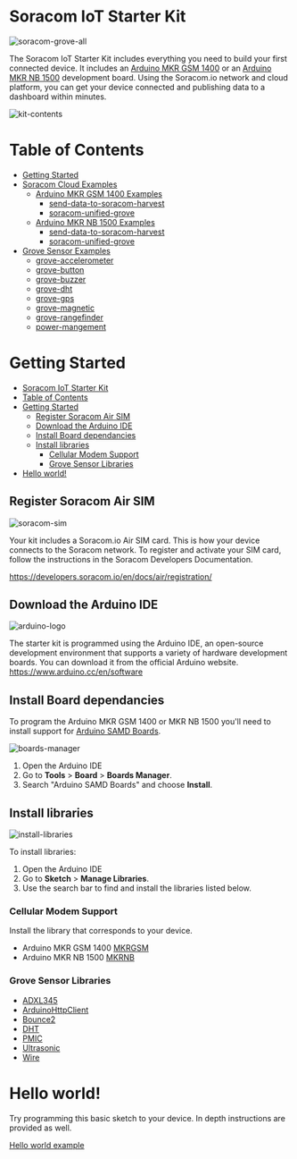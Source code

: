 

# Soracom IoT Starter Kit

![soracom-grove-all](./content/soracom-grove-all.png "A graphic of all the grove sensors attached to the kit.")

The Soracom IoT Starter Kit includes everything you need to build your first connected device. It includes an [Arduino MKR GSM 1400](https://www.soracom.io/store/soracom-arduino-1400-starter-kit/) or an [Arduino MKR NB 1500](https://www.soracom.io/store/soracom-arduino-1500-starter-kit/) development board.
Using the Soracom.io network and cloud platform, you can get your device connected and publishing data to a dashboard within minutes. 

![kit-contents](./content/PENF4508.jpg "The contents of the kit")

# Table of Contents
- [Getting Started](#getting-started)
- [Soracom Cloud Examples](./soracom-cloud-examples/)
  - [Arduino MKR GSM 1400 Examples](./soracom-cloud-examples/arduino-mkr-gsm-1400/)
    - [send-data-to-soracom-harvest](soracom-cloud-examples/arduino-mkr-gsm-1400/send-data-to-soracom-harvest/)
    - [soracom-unified-grove](soracom-cloud-examples/arduino-mkr-gsm-1400/soracom-unified-grove/)
  - [Arduino MKR NB 1500 Examples](./soracom-cloud-examples/arduino-mkr-nb-1500/)
    - [send-data-to-soracom-harvest](soracom-cloud-examples/arduino-mkr-nb-1500/send-data-to-soracom-harvest/)
    - [soracom-unified-grove](soracom-cloud-examples/arduino-mkr-nb-1500/soracom-unified-grove/)
- [Grove Sensor Examples](./grove-sensor-examples/)
  - [grove-accelerometer](./grove-sensor-examples/grove-accelerometer/)
  - [grove-button](./grove-sensor-examples/grove-button/)
  - [grove-buzzer](./grove-sensor-examples/grove-buzzer/)
  - [grove-dht](grove-sensor-examples/grove-dht/)
  - [grove-gps](./grove-sensor-examples/grove-gps/)
  - [grove-magnetic](./grove-sensor-examples/grove-magnetic/)
  - [grove-rangefinder](./grove-sensor-examples/grove-rangefinder/)
  - [power-mangement](./grove-sensor-examples/power-management/)


# Getting Started
- [Soracom IoT Starter Kit](#soracom-iot-starter-kit)
- [Table of Contents](#table-of-contents)
- [Getting Started](#getting-started)
  - [Register Soracom Air SIM](#register-soracom-air-sim)
  - [Download the Arduino IDE](#download-the-arduino-ide)
  - [Install Board dependancies](#install-board-dependancies)
  - [Install libraries](#install-libraries)
    - [Cellular Modem Support](#cellular-modem-support)
    - [Grove Sensor Libraries](#grove-sensor-libraries)
- [Hello world!](#hello-world)

## Register Soracom Air SIM 

![soracom-sim](./content/soracom-sim.png)

Your kit includes a Soracom.io Air SIM card. This is how your device connects to the Soracom network. To register and activate your SIM card, follow the instructions in the Soracom Developers Documentation. 

https://developers.soracom.io/en/docs/air/registration/


## Download the Arduino IDE

![arduino-logo](./content/arduino-logo.png)

The starter kit is programmed using the Arduino IDE, an open-source development environment that supports a variety of hardware development boards.
You can download it from the official Arduino website. 
https://www.arduino.cc/en/software

## Install Board dependancies 

To program the Arduino MKR GSM 1400 or MKR NB 1500 you'll need to install support for [Arduino SAMD Boards](https://github.com/arduino/ArduinoCore-samd).

![boards-manager](./content/boards-manager.jpeg "A screenshot of the Arduino boards manager")

1. Open the Arduino IDE
2. Go to **Tools** > **Board** > **Boards Manager**.
3. Search "Arduino SAMD Boards" and choose **Install**.

## Install libraries

![install-libraries](./content/install-libraries.jpeg "A screenshot of the library manager")

To install libraries:

1. Open the Arduino IDE
2. Go to **Sketch** > **Manage Libraries**.
3. Use the search bar to find and install the libraries listed below. 

### Cellular Modem Support

Install the library that corresponds to your device. 

- Arduino MKR GSM 1400 [MKRGSM](https://github.com/arduino-libraries/MKRGSM)
- Arduino MKR NB 1500 [MKRNB](https://github.com/arduino-libraries/MKRNB)

### Grove Sensor Libraries

- [ADXL345](https://github.com/Seeed-Studio/Accelerometer_ADXL345)
- [ArduinoHttpClient](https://github.com/arduino-libraries/ArduinoHttpClient/)
- [Bounce2](https://www.arduino.cc/reference/en/libraries/bounce2/)
- [DHT](https://github.com/Seeed-Studio/Grove_Temperature_And_Humidity_Sensor)
- [PMIC](https://github.com/arduino-libraries/Arduino_BQ24195)
- [Ultrasonic](https://github.com/Seeed-Studio/Seeed_Arduino_UltrasonicRanger)
- [Wire](https://github.com/arduino/ArduinoCore-avr/tree/master/libraries/Wire)
  
# Hello world!

Try programming this basic sketch to your device. In depth instructions are provided as well. 

[Hello world example](./soracom-cloud-examples/arduino-mkr-gsm-1400/hello-world/README.md)
